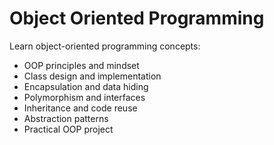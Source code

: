 # Object Oriented Programming 
 
Learn object-oriented programming concepts: 
- OOP principles and mindset 
- Class design and implementation 
- Encapsulation and data hiding 
- Polymorphism and interfaces 
- Inheritance and code reuse 
- Abstraction patterns 
- Practical OOP project 
